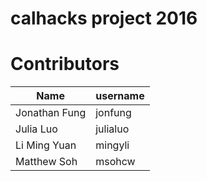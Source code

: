 # calhacks project 2016

# Contributors
| Name  | username |
| ------------- | ------------- |
| Jonathan Fung  | jonfung  |
| Julia Luo  | julialuo  |
| Li Ming Yuan | mingyli |
| Matthew Soh | msohcw |

